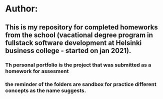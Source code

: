 # Author: 

## This is my repository for completed homeworks from the school (vacational degree program in fullstack software development at Helsinki business college - started on jan 2021).

### Th personal portfolio is the project that was submitted as a homework for assesment 
### the reminder of the folders are sandbox for practice different concepts as the name suggests.
